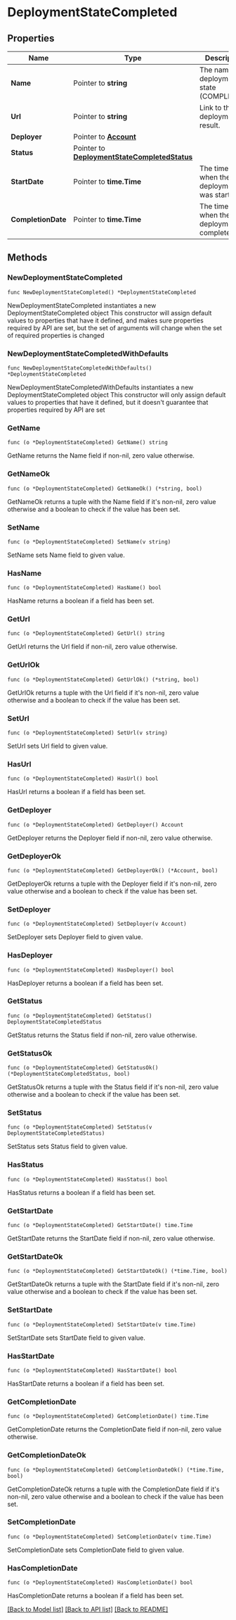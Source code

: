 # DeploymentStateCompleted

## Properties

Name | Type | Description | Notes
------------ | ------------- | ------------- | -------------
**Name** | Pointer to **string** | The name of deployment state (COMPLETED). | [optional] 
**Url** | Pointer to **string** | Link to the deployment result. | [optional] 
**Deployer** | Pointer to [**Account**](Account.md) |  | [optional] 
**Status** | Pointer to [**DeploymentStateCompletedStatus**](DeploymentStateCompletedStatus.md) |  | [optional] 
**StartDate** | Pointer to **time.Time** | The timestamp when the deployment was started. | [optional] 
**CompletionDate** | Pointer to **time.Time** | The timestamp when the deployment completed. | [optional] 

## Methods

### NewDeploymentStateCompleted

`func NewDeploymentStateCompleted() *DeploymentStateCompleted`

NewDeploymentStateCompleted instantiates a new DeploymentStateCompleted object
This constructor will assign default values to properties that have it defined,
and makes sure properties required by API are set, but the set of arguments
will change when the set of required properties is changed

### NewDeploymentStateCompletedWithDefaults

`func NewDeploymentStateCompletedWithDefaults() *DeploymentStateCompleted`

NewDeploymentStateCompletedWithDefaults instantiates a new DeploymentStateCompleted object
This constructor will only assign default values to properties that have it defined,
but it doesn't guarantee that properties required by API are set

### GetName

`func (o *DeploymentStateCompleted) GetName() string`

GetName returns the Name field if non-nil, zero value otherwise.

### GetNameOk

`func (o *DeploymentStateCompleted) GetNameOk() (*string, bool)`

GetNameOk returns a tuple with the Name field if it's non-nil, zero value otherwise
and a boolean to check if the value has been set.

### SetName

`func (o *DeploymentStateCompleted) SetName(v string)`

SetName sets Name field to given value.

### HasName

`func (o *DeploymentStateCompleted) HasName() bool`

HasName returns a boolean if a field has been set.

### GetUrl

`func (o *DeploymentStateCompleted) GetUrl() string`

GetUrl returns the Url field if non-nil, zero value otherwise.

### GetUrlOk

`func (o *DeploymentStateCompleted) GetUrlOk() (*string, bool)`

GetUrlOk returns a tuple with the Url field if it's non-nil, zero value otherwise
and a boolean to check if the value has been set.

### SetUrl

`func (o *DeploymentStateCompleted) SetUrl(v string)`

SetUrl sets Url field to given value.

### HasUrl

`func (o *DeploymentStateCompleted) HasUrl() bool`

HasUrl returns a boolean if a field has been set.

### GetDeployer

`func (o *DeploymentStateCompleted) GetDeployer() Account`

GetDeployer returns the Deployer field if non-nil, zero value otherwise.

### GetDeployerOk

`func (o *DeploymentStateCompleted) GetDeployerOk() (*Account, bool)`

GetDeployerOk returns a tuple with the Deployer field if it's non-nil, zero value otherwise
and a boolean to check if the value has been set.

### SetDeployer

`func (o *DeploymentStateCompleted) SetDeployer(v Account)`

SetDeployer sets Deployer field to given value.

### HasDeployer

`func (o *DeploymentStateCompleted) HasDeployer() bool`

HasDeployer returns a boolean if a field has been set.

### GetStatus

`func (o *DeploymentStateCompleted) GetStatus() DeploymentStateCompletedStatus`

GetStatus returns the Status field if non-nil, zero value otherwise.

### GetStatusOk

`func (o *DeploymentStateCompleted) GetStatusOk() (*DeploymentStateCompletedStatus, bool)`

GetStatusOk returns a tuple with the Status field if it's non-nil, zero value otherwise
and a boolean to check if the value has been set.

### SetStatus

`func (o *DeploymentStateCompleted) SetStatus(v DeploymentStateCompletedStatus)`

SetStatus sets Status field to given value.

### HasStatus

`func (o *DeploymentStateCompleted) HasStatus() bool`

HasStatus returns a boolean if a field has been set.

### GetStartDate

`func (o *DeploymentStateCompleted) GetStartDate() time.Time`

GetStartDate returns the StartDate field if non-nil, zero value otherwise.

### GetStartDateOk

`func (o *DeploymentStateCompleted) GetStartDateOk() (*time.Time, bool)`

GetStartDateOk returns a tuple with the StartDate field if it's non-nil, zero value otherwise
and a boolean to check if the value has been set.

### SetStartDate

`func (o *DeploymentStateCompleted) SetStartDate(v time.Time)`

SetStartDate sets StartDate field to given value.

### HasStartDate

`func (o *DeploymentStateCompleted) HasStartDate() bool`

HasStartDate returns a boolean if a field has been set.

### GetCompletionDate

`func (o *DeploymentStateCompleted) GetCompletionDate() time.Time`

GetCompletionDate returns the CompletionDate field if non-nil, zero value otherwise.

### GetCompletionDateOk

`func (o *DeploymentStateCompleted) GetCompletionDateOk() (*time.Time, bool)`

GetCompletionDateOk returns a tuple with the CompletionDate field if it's non-nil, zero value otherwise
and a boolean to check if the value has been set.

### SetCompletionDate

`func (o *DeploymentStateCompleted) SetCompletionDate(v time.Time)`

SetCompletionDate sets CompletionDate field to given value.

### HasCompletionDate

`func (o *DeploymentStateCompleted) HasCompletionDate() bool`

HasCompletionDate returns a boolean if a field has been set.


[[Back to Model list]](../README.md#documentation-for-models) [[Back to API list]](../README.md#documentation-for-api-endpoints) [[Back to README]](../README.md)


